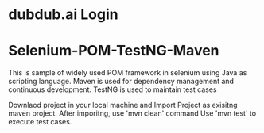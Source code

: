 # dubdub.ai Login


# Selenium-POM-TestNG-Maven

This is sample of widely used POM framework in selenium using Java as scripting language. Maven is used for dependency management and continuous development. TestNG is used to maintain test cases

Downlaod project in your local machine and Import Project as exisitng maven project. After imporitng, use 'mvn clean' command Use 'mvn test' to execute test cases.
